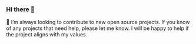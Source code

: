 ### Hi there 👋

👯 I’m always looking to contribute to new open source projects. If you know of any projects that need help, please let me know. I will be happy to help if
the project aligns with my values.
<!--
**peakvalleytech/peakvalleytech** is a ✨ _special_ ✨ repository because its `README.md` (this file) appears on your GitHub profile.

Here are some ideas to get you started:

- 🔭 I’m currently working on ...
- 🌱 I’m currently learning ...
- 👯 I’m looking to collaborate on ...
- 🤔 I’m looking for help with ...
- 💬 Ask me about ...
- 📫 How to reach me: ...
- 😄 Pronouns: ...
- ⚡ Fun fact: ...
-->

